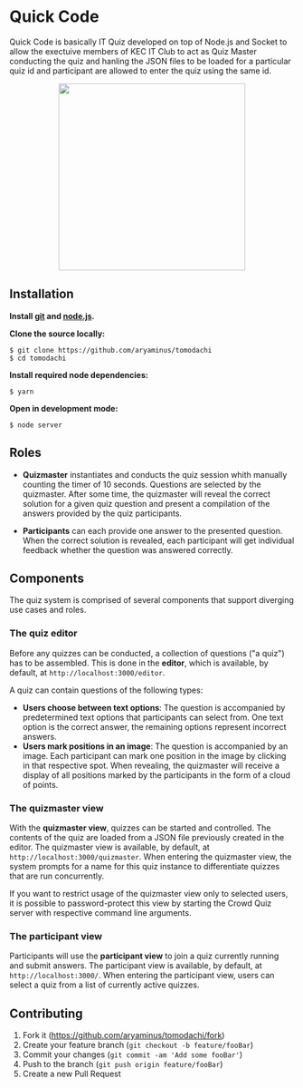 # Quick Code

Quick Code is basically IT Quiz developed on top of Node.js and Socket to allow the exectuive members of KEC IT Club to act as Quiz Master conducting the quiz and hanling the JSON files to be loaded for a particular quiz id and participant are allowed to enter the quiz using the same id.

<p align="center">
    <a href="https://tomodachi977.herokuapp.com" target="_blank"><img src="https://i.imgur.com/d2Zktkc.png" height="330"/></a>
</p>

## Installation

**Install **[git](https://git-scm.com/)** and **[node.js](https://nodejs.org/)**.**

**Clone the source locally:**

```
$ git clone https://github.com/aryaminus/tomodachi
$ cd tomodachi
```

**Install required node dependencies:**

```
$ yarn
```

**Open in development mode:**

```
$ node server
```

## Roles

* **Quizmaster** instantiates and conducts the quiz session whith manually counting the timer of 10 seconds. Questions are selected by the quizmaster. After some time, the quizmaster will reveal the correct solution for a given quiz question and present a compilation of the answers provided by the quiz participants.
  
* **Participants** can each provide one answer to the presented question. When the correct solution is revealed, each participant will get individual feedback whether the question was answered correctly.

## Components

The quiz system is comprised of several components that support diverging use cases and roles.

### The quiz editor

Before any quizzes can be conducted, a collection of questions ("a quiz") has to be assembled. This is done in the **editor**, which is available, by default, at `http://localhost:3000/editor`.

A quiz can contain questions of the following types:

 * **Users choose between text options**: The question is accompanied by predetermined text options that participants can select from. One text option is the correct answer, the remaining options represent incorrect answers.
 * **Users mark positions in an image**: The question is accompanied by an image. Each participant can mark one position in the image by clicking in that respective spot. When revealing, the quizmaster will receive a display of all positions marked by the participants in the form of a cloud of points.

### The quizmaster view

With the **quizmaster view**, quizzes can be started and controlled. The contents of the quiz are loaded from a JSON file previously created in the editor. The quizmaster view is available, by default, at `http://localhost:3000/quizmaster`. When entering the quizmaster view, the system prompts for a name for this quiz instance to differentiate quizzes that are run concurrently.

If you want to restrict usage of the quizmaster view only to selected users, it is possible to password-protect this view by starting the Crowd Quiz server with respective command line arguments.

### The participant view

Participants will use the **participant view** to join a quiz currently running and submit answers. The participant view is available, by default, at `http://localhost:3000/`. When entering the participant view, users can select a quiz from a list of currently active quizzes.

## Contributing

1. Fork it (<https://github.com/aryaminus/tomodachi/fork>)
2. Create your feature branch (`git checkout -b feature/fooBar`)
3. Commit your changes (`git commit -am 'Add some fooBar'`)
4. Push to the branch (`git push origin feature/fooBar`)
5. Create a new Pull Request